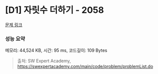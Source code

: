 # [D1] 자릿수 더하기 - 2058 

[문제 링크](https://swexpertacademy.com/main/code/problem/problemDetail.do?contestProbId=AV5QPRjqA10DFAUq) 

### 성능 요약

메모리: 44,524 KB, 시간: 95 ms, 코드길이: 109 Bytes



> 출처: SW Expert Academy, https://swexpertacademy.com/main/code/problem/problemList.do